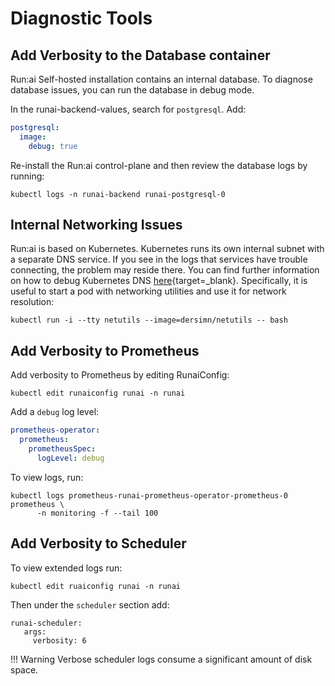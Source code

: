# Diagnostic Tools

## Add Verbosity to the Database container

Run:ai Self-hosted installation contains an internal database. To diagnose database issues, you can run the database in debug mode.

In the runai-backend-values, search for `postgresql`. Add: 

``` YAML
postgresql:
  image:
    debug: true
```

Re-install the Run:ai control-plane and then review the database logs by running: 

```
kubectl logs -n runai-backend runai-postgresql-0
```


## Internal Networking Issues

Run:ai is based on Kubernetes. Kubernetes runs its own internal subnet with a separate DNS service. If you see in the logs that services have trouble connecting, the problem may reside there.  You can find further information on how to debug Kubernetes DNS [here](https://kubernetes.io/docs/tasks/administer-cluster/dns-debugging-resolution/){target=_blank}. Specifically, it is useful to start a pod with networking utilities and use it for network resolution:

```
kubectl run -i --tty netutils --image=dersimn/netutils -- bash
```

## Add Verbosity to Prometheus

Add verbosity to Prometheus by editing RunaiConfig:

```
kubectl edit runaiconfig runai -n runai
```

Add a `debug` log level:

``` YAML
prometheus-operator:
  prometheus:
    prometheusSpec:
      logLevel: debug
```

To view logs, run:
``` 
kubectl logs prometheus-runai-prometheus-operator-prometheus-0 prometheus \
      -n monitoring -f --tail 100
```

## Add Verbosity to Scheduler

To view extended logs run:

```
kubectl edit ruaiconfig runai -n runai
```

Then under the `scheduler` section add:

```
runai-scheduler:
   args:
     verbosity: 6
```

!!! Warning
    Verbose scheduler logs consume a significant amount of disk space.

